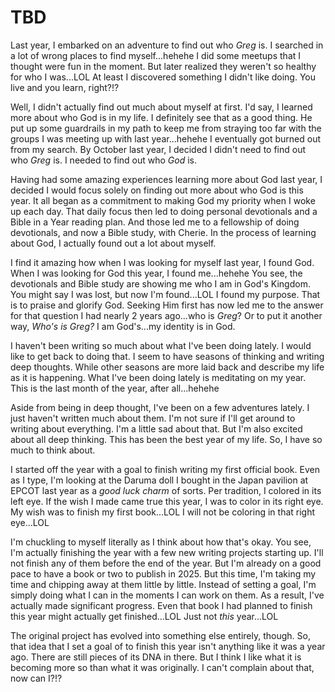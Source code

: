 # TBD

Last year, I embarked on an adventure to find out who *Greg* is. I searched in a lot of wrong places to find myself...hehehe I did some meetups that I thought were fun in the moment. But later realized they weren't so healthy for who I was...LOL At least I discovered something I didn't like doing. You live and you learn, right?!?

Well, I didn't actually find out much about myself at first. I'd say, I learned more about who God is in my life. I definitely see that as a good thing. He put up some guardrails in my path to keep me from straying too far with the groups I was meeting up with last year...hehehe I eventually got burned out from my search. By October last year, I decided I didn't need to find out who *Greg* is. I needed to find out who *God* is.

Having had some amazing experiences learning more about God last year, I decided I would focus solely on finding out more about who God is this year. It all began as a commitment to making God my priority when I woke up each day. That daily focus then led to doing personal devotionals and a Bible in a Year reading plan. And those led me to a fellowship of doing devotionals, and now a Bible study, with Cherie. In the process of learning about God, I actually found out a lot about myself.

I find it amazing how when I was looking for myself last year, I found God. When I was looking for God this year, I found me...hehehe You see, the devotionals and Bible study are showing me who I am in God's Kingdom. You might say I was lost, but now I'm found...LOL I found my purpose. That is to praise and glorify God. Seeking Him first has now led me to the answer for that question I had nearly 2 years ago...who is *Greg*? Or to put it another way, *Who's is Greg?* I am God's...my identity is in God.

I haven't been writing so much about what I've been doing lately. I would like to get back to doing that. I seem to have seasons of thinking and writing deep thoughts. While other seasons are more laid back and describe my life as it is happening. What I've been doing lately is meditating on my year. This is the last month of the year, after all...hehehe

Aside from being in deep thought, I've been on a few adventures lately. I just haven't written much about them. I'm not sure if I'll get around to writing about everything. I'm a little sad about that. But I'm also excited about all deep thinking. This has been the best year of my life. So, I have so much to think about.

I started off the year with a goal to finish writing my first official book. Even as I type, I'm looking at the Daruma doll I bought in the Japan pavilion at EPCOT last year as a *good luck charm* of sorts. Per tradition, I colored in its left eye. If the wish I made came true this year, I was to color in its right eye. My wish was to finish my first book...LOL I will not be coloring in that right eye...LOL

I'm chuckling to myself literally as I think about how that's okay. You see, I'm actually finishing the year with a few new writing projects starting up. I'll not finish any of them before the end of the year. But I'm already on a good pace to have a book or two to publish in 2025. But this time, I'm taking my time and chipping away at them little by little. Instead of setting a goal, I'm simply doing what I can in the moments I can work on them. As a result, I've actually made significant progress. Even that book I had planned to finish this year might actually get finished...LOL Just not *this* year...LOL

The original project has evolved into something else entirely, though. So, that idea that I set a goal of to finish this year isn't anything like it was a year ago. There are still pieces of its DNA in there. But I think I like what it is becoming more so than what it was originally. I can't complain about that, now can I?!?

